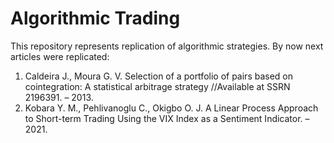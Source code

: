 # Algorithmic Trading

This repository represents replication of algorithmic strategies. By now next articles were replicated:
1. Caldeira J., Moura G. V. Selection of a portfolio of pairs based on cointegration: A statistical arbitrage strategy //Available at SSRN 2196391. – 2013.
2. Kobara Y. M., Pehlivanoglu C., Okigbo O. J. A Linear Process Approach to Short-term Trading Using the VIX Index as a Sentiment Indicator. – 2021.
